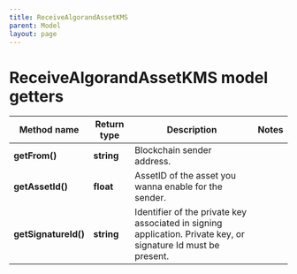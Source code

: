 ```yaml
---
title: ReceiveAlgorandAssetKMS
parent: Model
layout: page
---
```


# ReceiveAlgorandAssetKMS model getters

Method name | Return type | Description | Notes
------------ | ------------- | ------------- | -------------
**getFrom()** | **string** | Blockchain sender address. |
**getAssetId()** | **float** | AssetID of the asset you wanna enable for the sender. |
**getSignatureId()** | **string** | Identifier of the private key associated in signing application. Private key, or signature Id must be present. |

